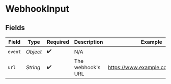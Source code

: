 # WebhookInput


## Fields

| Field                           | Type                            | Required                        | Description                     | Example                         |
| ------------------------------- | ------------------------------- | ------------------------------- | ------------------------------- | ------------------------------- |
| `event`                         | *Object*                        | :heavy_check_mark:              | N/A                             |                                 |
| `url`                           | *String*                        | :heavy_check_mark:              | The webhook's URL               | https://www.example.com/webhook |